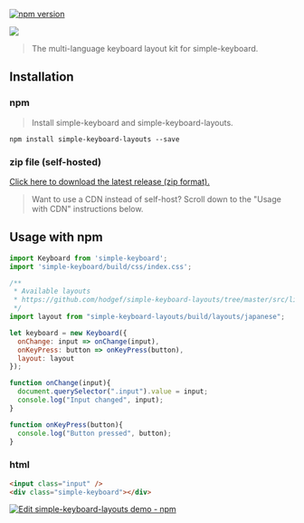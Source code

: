 [![npm version](https://badge.fury.io/js/simple-keyboard-layouts.svg)](https://www.npmjs.com/package/simple-keyboard-layouts)

<a href="https://franciscohodge.com/projects/simple-keyboard/"><img src="https://franciscohodge.com/project-pages/simple-keyboard/images/simple-keyboard-layouts-banner2.png" align="center"></a>
> The multi-language keyboard layout kit for simple-keyboard.

## Installation

### npm

> Install simple-keyboard and simple-keyboard-layouts.

`npm install simple-keyboard-layouts --save`

### zip file (self-hosted)

[Click here to download the latest release (zip format).](https://github.com/hodgef/simple-keyboard-layouts/zipball/master)

> Want to use a CDN instead of self-host? Scroll down to the "Usage with CDN" instructions below.

## Usage with npm


````js
import Keyboard from 'simple-keyboard';
import 'simple-keyboard/build/css/index.css';

/**
 * Available layouts
 * https://github.com/hodgef/simple-keyboard-layouts/tree/master/src/lib/layouts
 */
import layout from "simple-keyboard-layouts/build/layouts/japanese";

let keyboard = new Keyboard({
  onChange: input => onChange(input),
  onKeyPress: button => onKeyPress(button),
  layout: layout
});

function onChange(input){
  document.querySelector(".input").value = input;
  console.log("Input changed", input);
}

function onKeyPress(button){
  console.log("Button pressed", button);
}
````

### html

````html
<input class="input" />
<div class="simple-keyboard"></div>
````

[![Edit simple-keyboard-layouts demo - npm](https://codesandbox.io/static/img/play-codesandbox.svg)](https://codesandbox.io/s/pk9513441m)